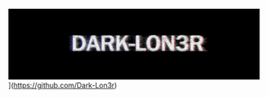 ![Header](https://github.com/Dark-Lon3r/Dark-Lon3r/blob/main/assets/photo.png)](https://github.com/Dark-Lon3r)